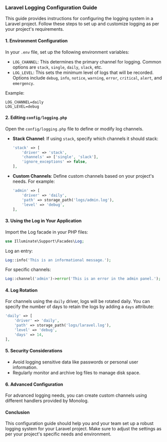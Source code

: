 
### Laravel Logging Configuration Guide

This guide provides instructions for configuring the logging system in a Laravel project. Follow these steps to set up and customize logging as per your project's requirements.

#### 1. Environment Configuration

In your `.env` file, set up the following environment variables:

- `LOG_CHANNEL`: This determines the primary channel for logging. Common options are `stack`, `single`, `daily`, `slack`, etc.
- `LOG_LEVEL`: This sets the minimum level of logs that will be recorded. Options include `debug`, `info`, `notice`, `warning`, `error`, `critical`, `alert`, and `emergency`.

Example:
```
LOG_CHANNEL=daily
LOG_LEVEL=debug
```

#### 2. Editing `config/logging.php`

Open the `config/logging.php` file to define or modify log channels.

- **Stack Channel**:
  If using `stack`, specify which channels it should stack:
  ```php
  'stack' => [
      'driver' => 'stack',
      'channels' => ['single', 'slack'],
      'ignore_exceptions' => false,
  ],
  ```

- **Custom Channels**:
  Define custom channels based on your project's needs. For example:
  ```php
  'admin' => [
      'driver' => 'daily',
      'path' => storage_path('logs/admin.log'),
      'level' => 'debug',
  ],
  ```

#### 3. Using the Log in Your Application

Import the Log facade in your PHP files:
```php
use Illuminate\Support\Facades\Log;
```

Log an entry:
```php
Log::info('This is an informational message.');
```

For specific channels:
```php
Log::channel('admin')->error('This is an error in the admin panel.');
```

#### 4. Log Rotation

For channels using the `daily` driver, logs will be rotated daily. You can specify the number of days to retain the logs by adding a `days` attribute:
```php
'daily' => [
    'driver' => 'daily',
    'path' => storage_path('logs/laravel.log'),
    'level' => 'debug',
    'days' => 14,
],
```

#### 5. Security Considerations

- Avoid logging sensitive data like passwords or personal user information.
- Regularly monitor and archive log files to manage disk space.

#### 6. Advanced Configuration

For advanced logging needs, you can create custom channels using different handlers provided by Monolog.

#### Conclusion

This configuration guide should help you and your team set up a robust logging system for your Laravel project. Make sure to adjust the settings as per your project's specific needs and environment.

